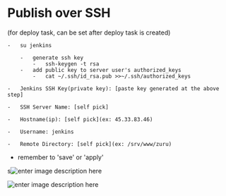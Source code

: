 # Publish over SSH 


(for deploy task, can be set after deploy task is created)

	-	su jenkins

		-	generate ssh key
			-	ssh-keygen -t rsa
		-	add public key to server user's authorized_keys
			-	cat ~/.ssh/id_rsa.pub >>~/.ssh/authorized_keys

	-	Jenkins SSH Key(private key): [paste key generated at the above step]

	-	SSH Server Name: [self pick]

	-	Hostname(ip): [self pick](ex: 45.33.83.46)

	-	Username: jenkins

	-	Remote Directory: [self pick](ex: /srv/www/zuru)

-	remember to 'save' or 'apply'

s![enter image description here](https://lh3.googleusercontent.com/-Z2_W6JPYXxY/VUCZt5X_1II/AAAAAAAAP9o/TxTOnC6b_8o/s0/Screen+Shot+2015-04-22+at+5.32.14+PM.png)

![enter image description here](https://lh3.googleusercontent.com/-N3aFi4lkTsE/VUCZyk4uloI/AAAAAAAAP90/CTGgH6-X1R4/s0/Screen+Shot+2015-04-22+at+5.35.10+PM.png)
